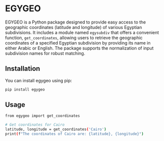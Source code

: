 # EGYGEO

EGYGEO is a Python package designed to provide easy access to the geographic coordinates (latitude and longitude) of various Egyptian subdivisions. It includes a module named `egysubdiv` that offers a convenient function, `get_coordinates`, allowing users to retrieve the geographic coordinates of a specified Egyptian subdivision by providing its name in either Arabic or English. The package supports the normalization of input subdivision names for robust matching.

## Installation

You can install egygeo using pip:

```bash
pip install egygeo
```

## Usage

```bash
from egygeo import get_coordinates

# Get coordinates for Cairo
latitude, longitude = get_coordinates('Cairo')
print(f"The coordinates of Cairo are: {latitude}, {longitude}")
```

